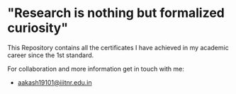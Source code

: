 
# "Research is nothing but formalized curiosity"

This Repository contains all the certificates I have achieved in my academic career since the  1st standard.


For collaboration and more information get in touch with me:
* aakash19101@iiitnr.edu.in
